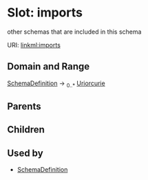 
# Slot: imports


other schemas that are included in this schema

URI: [linkml:imports](https://w3id.org/linkml/imports)


## Domain and Range

[SchemaDefinition](SchemaDefinition.md) &#8594;  <sub>0..\*</sub> [Uriorcurie](Uriorcurie.md)

## Parents


## Children


## Used by

 * [SchemaDefinition](SchemaDefinition.md)
